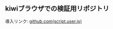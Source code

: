 
## kiwiブラウザでの検証用リポジトリ

導入リンク: 
[github.com(script.user.js)](https://github.com/hi2ma-bu4/X_impression_hide_kiwiTest/raw/main/script.user.js)
